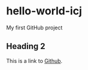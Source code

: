 # hello-world-icj
My first GitHub project

## Heading 2
This is a link to [Github](https://github.com/).
